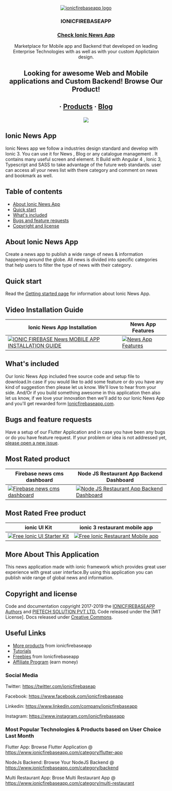 <p align="center">
  <a href="https://www.ionicfirebaseapp.com/">
    <img src="https://res.cloudinary.com/ionicfirebaseapp/image/upload/v1564048005/ifa-icon_srjsu3.png" alt="ionicfirebaseapp logo">
  </a>
</p>
<h3 align="center">IONICFIREBASEAPP</h3>

 <a href="https://www.ionicfirebaseapp.com/products/ionic-firebase-news-mobile-app"> <h3 align="center">Check Ionic News App  </h3> </a>

<p align="center">
  Marketplace for Mobile app and Backend that developed on leading Enterprise Technologies with as well as with your custom Applictaion design.

  </p>
  <h2 align="center"> Looking for awesome Web and Mobile applications and Custom  Backend! Browse Our Product!</h2> 
  <h2 align="center">
  ·
  <a href="https://www.ionicfirebaseapp.com/products">Products</a>
  ·
  <a href="https://www.ionicfirebaseapp.com/blogs">Blog</a>
  
  <p align="center">
  <a href="https://www.ionicfirebaseapp.com/products/ionic-firebase-news-mobile-app">
    <img src="https://res.cloudinary.com/dlx35qw0l/image/upload/v1566991563/News-app_wpegw9.jpg"Ionic News App Banner">
  </a>
</p>
  </h2>

## Ionic News App

Ionic News app we follow a industries design standard and develop with Ionic 3. You can use it for News , Blog or any catalogue management . It contains many useful screen and element. It Build with Angular 4 , Ionic 3, Typescript and SASS to take advantage of the future web standards. user can access all your news list with there category and comment on news and bookmark as well.
 ## Table of contents

- [About Ionic News App](#about-Ionic-News-App)
- [Quick start](#quick-start)
- [What's included](#whats-included)
- [Bugs and feature requests](#bugs-and-feature-requests)
- [Copyright and license](#copyright-and-license)

## About Ionic News App

Create a news app to publish a wide range of news & information happening around the globe. All news is divided into specific categories that help users to filter the type of news with their category.

## Quick start

Read the [Getting started page](https://docs.ionicfirebaseapp.com/ionicnewsapp/) for information about Ionic News App.

## Video Installation Guide 
| Ionic News App Installation  | News App Features |
| ------------- | ------------- |
| [![IONIC FIREBASE News MOBILE APP INSTALLATION GUIDE](https://res.cloudinary.com/dzu7tvexv/image/upload/v1571646712/x159iyclzzdwfiufpass.jpg)](https://youtu.be/wFsGSpnd-m4) | [![News App Features](https://res.cloudinary.com/dzu7tvexv/image/upload/v1571641937/dotnvxyrn33qnmns5t2z.jpg)](https://youtu.be/zhrCFSuRyFk)|
  
  ## What's included

Our Ionic News App included free source code and setup file to download.In case if you would like to add some feature or do you have any kind of suggestion then please let us know. We'll love to hear from your side. And/Or if you build something awesome in this application then also let us know, if we love your innovation then we'll add to our Ionic News App and you'll get rewarded form <a href="https://www.ionicfirebaseapp.com">Ionicfirebaseapp.com</a>.

## Bugs and feature requests
  Have a setup of our Flutter Application and in case you have been any bugs or do you have feature request. If your problem or idea is not addressed yet, [please open a new issue](https://github.com/ionicfirebaseapp/newsmobileapps/issues/new).
  
   ## Most Rated product 

| Firebase news cms dashboard  | Node JS Restaurant App Backend Dashboard |
| ------------- | ------------- |
| <a href="https://www.ionicfirebaseapp.com/products/backend-news-firebase-app" rel="Firebase news cms dashboard">![Firebase news cms dashboard](https://res.cloudinary.com/dzu7tvexv/image/upload/f_auto,q_auto/v1566278852/sjopcibmzwt6nflmr57z.jpg) </a> |  <a href="https://www.ionicfirebaseapp.com/products/node-JS-restaurant-backend-dashboard" rel="Node JS Restaurant App Backend Dashboard"> ![Node JS Restaurant App Backend Dashboard](https://res.cloudinary.com/dzu7tvexv/image/upload/f_auto,q_auto/v1566278663/khz7rm6anbe4bahufrdf.jpg) </a>| 


## Most Rated Free product 

| ionic UI Kit  | ionic 3 restaurant mobile app |
| ------------- | ------------- |
| <a href="https://www.ionicfirebaseapp.com/products/ionic-starter-ui-ux-kit" rel="Free Ionic UI Starter Kit">![Free Ionic UI Starter Kit](https://res.cloudinary.com/dzu7tvexv/image/upload/w_590,h_300,f_auto,q_auto/v1566380040/rheff2vucbtuqeugpbmv.jpg) </a> |  <a href="https://www.ionicfirebaseapp.com/products/ionic-3-restaurant-mobile-app" rel="Free Ionic Restaurant Mobile app"> ![Free Ionic Restaurant Mobile app](https://res.cloudinary.com/dzu7tvexv/image/upload/f_auto,q_auto/v1566369745/tepubukeji3u5qpr7o3p.jpg) </a>| 

## More About This Application

This news application made with ionic framework which provides great user experience with great user interface.By using this application you can publish wide range of global news and information.

## Copyright and license

Code and documentation copyright 2017-2019 the [IONICFIREBASEAPP Authors](https://ionicfirebaseapp.com) and [PIETECH SOLUTION PVT LTD.](https://pietechsolution.com.com) Code released under the [MIT License]. Docs released under [Creative Commons](https://creativecommons.org/licenses/by/3.0/).

## Useful Links

- [More products](https://www.ionicfirebaseapp.com/products) from ionicfirebaseapp
- [Tutorials](https://www.youtube.com/channel/UCAes_uRy_H3pJ7z4OO78oIg)
- [Freebies]() from Ionicfirebaseapp
- [Affiliate Program](https://www.ionicfirebaseapp.com/affiliate) (earn money)

### Social Media

Twitter: <https://twitter.com/ionicfirebaseap>

Facebook: <https://www.facebook.com/ionicfirebaseapp>

Linkedin: <https://www.linkedin.com/company/ionicfirebaseapp>

Instagram: <https://www.instagram.com/ionicfirebaseapp>

### Most Popular Technologies & Products based on User Choice Last Month

Flutter App: Browse Flutter Application @ https://www.ionicfirebaseapp.com/category/flutter-app

NodeJs Backend: Browse Your NodeJS Backend @ https://www.ionicfirebaseapp.com/category/backend

Multi Restaurant App: Brose Multi Restaurant App @ https://www.ionicfirebaseapp.com/category/multi-restaurant

